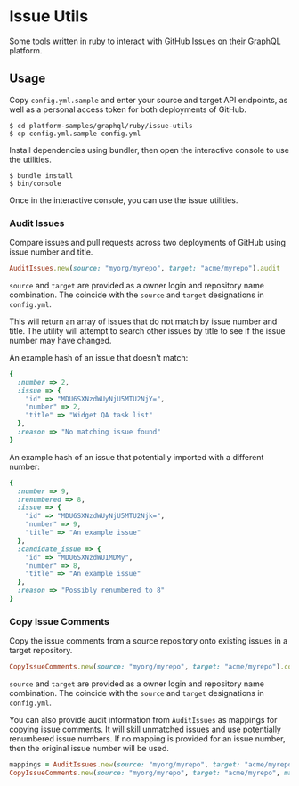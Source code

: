 # Issue Utils

Some tools written in ruby to interact with GitHub Issues on their GraphQL platform.


## Usage

Copy `config.yml.sample` and enter your source and target API endpoints, as well as a personal access token for both deployments of GitHub.

```shell
$ cd platform-samples/graphql/ruby/issue-utils
$ cp config.yml.sample config.yml
```


Install dependencies using bundler, then open the interactive console to use the utilities.

```shell
$ bundle install
$ bin/console
```

Once in the interactive console, you can use the issue utilities.

### Audit Issues

Compare issues and pull requests across two deployments of GitHub using issue number and title.

```ruby
AuditIssues.new(source: "myorg/myrepo", target: "acme/myrepo").audit
```

`source` and `target` are provided as a owner login and repository name combination. The coincide with the `source` and `target` designations in `config.yml`.

This will return an array of issues that do not match by issue number and title. The utility will attempt to search other issues by title to see if the issue number may have changed.

An example hash of an issue that doesn't match:

```ruby
{
  :number => 2,
  :issue => {
    "id" => "MDU6SXNzdWUyNjU5MTU2NjY=",
    "number" => 2,
    "title" => "Widget QA task list"
  },
  :reason => "No matching issue found"
}
```

An example hash of an issue that potentially imported with a different number:

```ruby
{
  :number => 9,
  :renumbered => 8,
  :issue => {
    "id" => "MDU6SXNzdWUyNjU5MTU2Njk=",
    "number" => 9,
    "title" => "An example issue"
  },
  :candidate_issue => {
    "id" => "MDU6SXNzdWU1MDMy",
    "number" => 8,
    "title" => "An example issue"
  },
  :reason => "Possibly renumbered to 8"
}
```

### Copy Issue Comments

Copy the issue comments from a source repository onto existing issues in a target repository.

```ruby
CopyIssueComments.new(source: "myorg/myrepo", target: "acme/myrepo").copy!
```

`source` and `target` are provided as a owner login and repository name combination. The coincide with the `source` and `target` designations in `config.yml`.

You can also provide audit information from `AuditIssues` as mappings for copying issue comments. It will skill unmatched issues and use potentially renumbered issue numbers. If no mapping is provided for an issue number, then the original issue number will be used.

```ruby
mappings = AuditIssues.new(source: "myorg/myrepo", target: "acme/myrepo").audit
CopyIssueComments.new(source: "myorg/myrepo", target: "acme/myrepo", mappings: mappings).copy!
```
